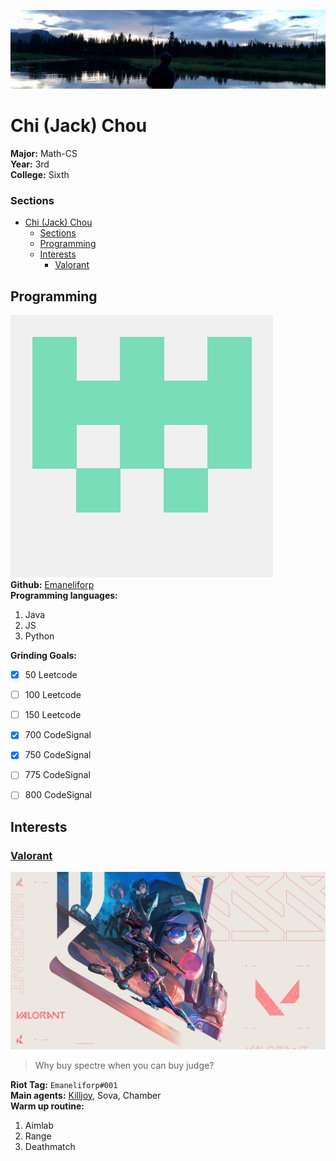 ![header image](/assets/header.png)
# Chi (Jack) Chou
**Major:** Math-CS<br/>
**Year:** 3rd<br/>
**College:** Sixth<br/>

### Sections
- [Chi (Jack) Chou](#chi-jack-chou)
    - [Sections](#sections)
  - [Programming](#programming)
  - [Interests](#interests)
    - [Valorant](#valorant)

## Programming
![git profile picture](/assets/gitpfp.png)<br/>
**Github:** [Emaneliforp](https://github.com/Emaneliforp)<br/>
**Programming languages:**<br/>
1. Java
2. JS
3. Python<br/>

**Grinding Goals:**<br/>
- [x] 50 Leetcode
- [ ] 100 Leetcode
- [ ] 150 Leetcode
- [x] 700 CodeSignal
- [x] 750 CodeSignal
- [ ] 775 CodeSignal
- [ ] 800 CodeSignal


## Interests
### [Valorant](https://playvalorant.com/)
![valorant banner](/assets/val.jpg)<br/>
>
> Why buy spectre when you can buy judge?
>
**Riot Tag:** ```Emaneliforp#001```<br/>
**Main agents:** [Killjoy](/assets/banana.png), Sova, Chamber<br/>
**Warm up routine:**<br/>
1. Aimlab
2. Range
3. Deathmatch